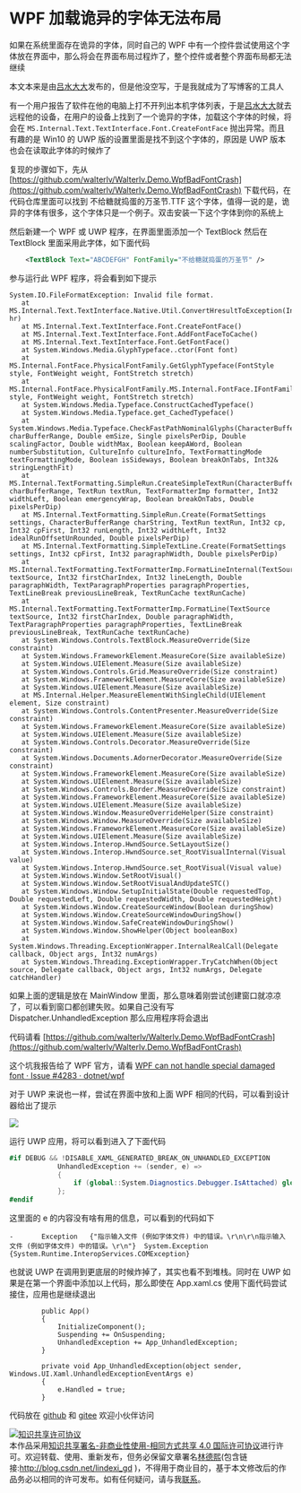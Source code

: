 
# WPF 加载诡异的字体无法布局

如果在系统里面存在诡异的字体，同时自己的 WPF 中有一个控件尝试使用这个字体放在界面中，那么将会在界面布局过程炸了，整个控件或者整个界面布局都无法继续

<!--more-->


<!-- CreateTime:2021/3/15 8:41:27 -->

<!-- 发布 -->

本文本来是由[吕水大大](http://blog.walterlv.com/)发布的，但是他没空写，于是我就成为了写博客的工具人

有一个用户报告了软件在他的电脑上打不开列出本机字体列表，于是[吕水大大](http://blog.walterlv.com/)就去远程他的设备，在用户的设备上找到了一个诡异的字体，加载这个字体的时候，将会在 `MS.Internal.Text.TextInterface.Font.CreateFontFace` 抛出异常。而且有趣的是 Win10 的 UWP 版的设置里面是找不到这个字体的，原因是 UWP 版本也会在读取此字体的时候炸了

复现的步骤如下，先从 [https://github.com/walterlv/Walterlv.Demo.WpfBadFontCrash](https://github.com/walterlv/Walterlv.Demo.WpfBadFontCrash) 下载代码，在代码仓库里面可以找到 不给糖就捣蛋的万圣节.TTF 这个字体，值得一说的是，诡异的字体有很多，这个字体只是一个例子。双击安装一下这个字体到你的系统上

然后新建一个 WPF 或 UWP 程序，在界面里面添加一个 TextBlock 然后在 TextBlock 里面采用此字体，如下面代码

```xml
    <TextBlock Text="ABCDEFGH" FontFamily="不给糖就捣蛋的万圣节" />
```

参与运行此 WPF 程序，将会看到如下提示

```
System.IO.FileFormatException: Invalid file format.
   at MS.Internal.Text.TextInterface.Native.Util.ConvertHresultToException(Int32 hr)
   at MS.Internal.Text.TextInterface.Font.CreateFontFace()
   at MS.Internal.Text.TextInterface.Font.AddFontFaceToCache()
   at MS.Internal.Text.TextInterface.Font.GetFontFace()
   at System.Windows.Media.GlyphTypeface..ctor(Font font)
   at MS.Internal.FontFace.PhysicalFontFamily.GetGlyphTypeface(FontStyle style, FontWeight weight, FontStretch stretch)
   at MS.Internal.FontFace.PhysicalFontFamily.MS.Internal.FontFace.IFontFamily.GetTypefaceMetrics(FontStyle style, FontWeight weight, FontStretch stretch)
   at System.Windows.Media.Typeface.ConstructCachedTypeface()
   at System.Windows.Media.Typeface.get_CachedTypeface()
   at System.Windows.Media.Typeface.CheckFastPathNominalGlyphs(CharacterBufferRange charBufferRange, Double emSize, Single pixelsPerDip, Double scalingFactor, Double widthMax, Boolean keepAWord, Boolean numberSubstitution, CultureInfo cultureInfo, TextFormattingMode textFormattingMode, Boolean isSideways, Boolean breakOnTabs, Int32& stringLengthFit)
   at MS.Internal.TextFormatting.SimpleRun.CreateSimpleTextRun(CharacterBufferRange charBufferRange, TextRun textRun, TextFormatterImp formatter, Int32 widthLeft, Boolean emergencyWrap, Boolean breakOnTabs, Double pixelsPerDip)
   at MS.Internal.TextFormatting.SimpleRun.Create(FormatSettings settings, CharacterBufferRange charString, TextRun textRun, Int32 cp, Int32 cpFirst, Int32 runLength, Int32 widthLeft, Int32 idealRunOffsetUnRounded, Double pixelsPerDip)
   at MS.Internal.TextFormatting.SimpleTextLine.Create(FormatSettings settings, Int32 cpFirst, Int32 paragraphWidth, Double pixelsPerDip)
   at MS.Internal.TextFormatting.TextFormatterImp.FormatLineInternal(TextSource textSource, Int32 firstCharIndex, Int32 lineLength, Double paragraphWidth, TextParagraphProperties paragraphProperties, TextLineBreak previousLineBreak, TextRunCache textRunCache)
   at MS.Internal.TextFormatting.TextFormatterImp.FormatLine(TextSource textSource, Int32 firstCharIndex, Double paragraphWidth, TextParagraphProperties paragraphProperties, TextLineBreak previousLineBreak, TextRunCache textRunCache)
   at System.Windows.Controls.TextBlock.MeasureOverride(Size constraint)
   at System.Windows.FrameworkElement.MeasureCore(Size availableSize)
   at System.Windows.UIElement.Measure(Size availableSize)
   at System.Windows.Controls.Grid.MeasureOverride(Size constraint)
   at System.Windows.FrameworkElement.MeasureCore(Size availableSize)
   at System.Windows.UIElement.Measure(Size availableSize)
   at MS.Internal.Helper.MeasureElementWithSingleChild(UIElement element, Size constraint)
   at System.Windows.Controls.ContentPresenter.MeasureOverride(Size constraint)
   at System.Windows.FrameworkElement.MeasureCore(Size availableSize)
   at System.Windows.UIElement.Measure(Size availableSize)
   at System.Windows.Controls.Decorator.MeasureOverride(Size constraint)
   at System.Windows.Documents.AdornerDecorator.MeasureOverride(Size constraint)
   at System.Windows.FrameworkElement.MeasureCore(Size availableSize)
   at System.Windows.UIElement.Measure(Size availableSize)
   at System.Windows.Controls.Border.MeasureOverride(Size constraint)
   at System.Windows.FrameworkElement.MeasureCore(Size availableSize)
   at System.Windows.UIElement.Measure(Size availableSize)
   at System.Windows.Window.MeasureOverrideHelper(Size constraint)
   at System.Windows.Window.MeasureOverride(Size availableSize)
   at System.Windows.FrameworkElement.MeasureCore(Size availableSize)
   at System.Windows.UIElement.Measure(Size availableSize)
   at System.Windows.Interop.HwndSource.SetLayoutSize()
   at System.Windows.Interop.HwndSource.set_RootVisualInternal(Visual value)
   at System.Windows.Interop.HwndSource.set_RootVisual(Visual value)
   at System.Windows.Window.SetRootVisual()
   at System.Windows.Window.SetRootVisualAndUpdateSTC()
   at System.Windows.Window.SetupInitialState(Double requestedTop, Double requestedLeft, Double requestedWidth, Double requestedHeight)
   at System.Windows.Window.CreateSourceWindow(Boolean duringShow)
   at System.Windows.Window.CreateSourceWindowDuringShow()
   at System.Windows.Window.SafeCreateWindowDuringShow()
   at System.Windows.Window.ShowHelper(Object booleanBox)
   at System.Windows.Threading.ExceptionWrapper.InternalRealCall(Delegate callback, Object args, Int32 numArgs)
   at System.Windows.Threading.ExceptionWrapper.TryCatchWhen(Object source, Delegate callback, Object args, Int32 numArgs, Delegate catchHandler)
```

如果上面的逻辑是放在 MainWindow 里面，那么意味着刚尝试创建窗口就凉凉了，可以看到窗口都创建失败。如果自己没有写 Dispatcher.UnhandledException 那么应用程序将会退出

代码请看 [https://github.com/walterlv/Walterlv.Demo.WpfBadFontCrash](https://github.com/walterlv/Walterlv.Demo.WpfBadFontCrash)

这个坑我报告给了 WPF 官方，请看 [WPF can not handle special damaged font · Issue #4283 · dotnet/wpf](https://github.com/dotnet/wpf/issues/4283)

对于 UWP 来说也一样，尝试在界面中放和上面 WPF 相同的代码，可以看到设计器给出了提示

![](http://image.acmx.xyz/lindexi%2F202131316131196.jpg)

运行 UWP 应用，将可以看到进入了下面代码

```csharp
#if DEBUG && !DISABLE_XAML_GENERATED_BREAK_ON_UNHANDLED_EXCEPTION
            UnhandledException += (sender, e) =>
            {
                if (global::System.Diagnostics.Debugger.IsAttached) global::System.Diagnostics.Debugger.Break();
            };
#endif
```

这里面的 e 的内容没有啥有用的信息，可以看到的代码如下

```
-		Exception	{"指示输入文件 (例如字体文件) 中的错误。\r\n\r\n指示输入文件 (例如字体文件) 中的错误。\r\n"}	System.Exception {System.Runtime.InteropServices.COMException}
```

也就说 UWP 在调用到更底层的时候炸掉了，其实也看不到堆栈。同时在 UWP 如果是在第一个界面中添加以上代码，那么即使在 App.xaml.cs 使用下面代码尝试接住，应用也是继续退出

```
        public App()
        {
            InitializeComponent();
            Suspending += OnSuspending;
            UnhandledException += App_UnhandledException;
        }

        private void App_UnhandledException(object sender, Windows.UI.Xaml.UnhandledExceptionEventArgs e)
        {
            e.Handled = true;
        }
```

代码放在 [github](https://github.com/lindexi/lindexi_gd/tree/0fe2a367/KinubachekallHinuquba) 和 [gitee](https://gitee.com/lindexi/lindexi_gd/tree/0fe2a367/KinubachekallHinuquba) 欢迎小伙伴访问



<!-- 

WPF can not handle special damaged font


* .NET Core Version: All
* Windows version: Any
* Does the bug reproduce also in WPF for .NET Framework 4.8?: Yes

 **Problem description:**

When we use the special damaged font, the WPF layout system will break. And we can not do something to handle it.

The step:

1. Clone the [https://github.com/walterlv/Walterlv.Demo.WpfBadFontCrash](https://github.com/walterlv/Walterlv.Demo.WpfBadFontCrash) repo
2. Install the 不给糖就捣蛋的万圣节.TTF font in the Walterlv.Demo.WpfBadFontCrash folder
3. Add the code to MainWindow.xaml and then build and run the application

    <TextBlock Text="ABCDEFGH" FontFamily="不给糖就捣蛋的万圣节" />
 
 **Actual behavior:** 


And you will find the application throw the exception.

System.IO.FileFormatException: Invalid file format.
   at MS.Internal.Text.TextInterface.Native.Util.ConvertHresultToException(Int32 hr)
   at MS.Internal.Text.TextInterface.Font.CreateFontFace()
   at MS.Internal.Text.TextInterface.Font.AddFontFaceToCache()
   at MS.Internal.Text.TextInterface.Font.GetFontFace()
   at System.Windows.Media.GlyphTypeface..ctor(Font font)
   at MS.Internal.FontFace.PhysicalFontFamily.GetGlyphTypeface(FontStyle style, FontWeight weight, FontStretch stretch)
   at MS.Internal.FontFace.PhysicalFontFamily.MS.Internal.FontFace.IFontFamily.GetTypefaceMetrics(FontStyle style, FontWeight weight, FontStretch stretch)
   at System.Windows.Media.Typeface.ConstructCachedTypeface()
   at System.Windows.Media.Typeface.get_CachedTypeface()
   at System.Windows.Media.Typeface.CheckFastPathNominalGlyphs(CharacterBufferRange charBufferRange, Double emSize, Single pixelsPerDip, Double scalingFactor, Double widthMax, Boolean keepAWord, Boolean numberSubstitution, CultureInfo cultureInfo, TextFormattingMode textFormattingMode, Boolean isSideways, Boolean breakOnTabs, Int32& stringLengthFit)
   at MS.Internal.TextFormatting.SimpleRun.CreateSimpleTextRun(CharacterBufferRange charBufferRange, TextRun textRun, TextFormatterImp formatter, Int32 widthLeft, Boolean emergencyWrap, Boolean breakOnTabs, Double pixelsPerDip)
   at MS.Internal.TextFormatting.SimpleRun.Create(FormatSettings settings, CharacterBufferRange charString, TextRun textRun, Int32 cp, Int32 cpFirst, Int32 runLength, Int32 widthLeft, Int32 idealRunOffsetUnRounded, Double pixelsPerDip)
   at MS.Internal.TextFormatting.SimpleTextLine.Create(FormatSettings settings, Int32 cpFirst, Int32 paragraphWidth, Double pixelsPerDip)
   at MS.Internal.TextFormatting.TextFormatterImp.FormatLineInternal(TextSource textSource, Int32 firstCharIndex, Int32 lineLength, Double paragraphWidth, TextParagraphProperties paragraphProperties, TextLineBreak previousLineBreak, TextRunCache textRunCache)
   at MS.Internal.TextFormatting.TextFormatterImp.FormatLine(TextSource textSource, Int32 firstCharIndex, Double paragraphWidth, TextParagraphProperties paragraphProperties, TextLineBreak previousLineBreak, TextRunCache textRunCache)
   at System.Windows.Controls.TextBlock.MeasureOverride(Size constraint)
   at System.Windows.FrameworkElement.MeasureCore(Size availableSize)
   at System.Windows.UIElement.Measure(Size availableSize)
   at System.Windows.Controls.Grid.MeasureOverride(Size constraint)
   at System.Windows.FrameworkElement.MeasureCore(Size availableSize)
   at System.Windows.UIElement.Measure(Size availableSize)
   at MS.Internal.Helper.MeasureElementWithSingleChild(UIElement element, Size constraint)
   at System.Windows.Controls.ContentPresenter.MeasureOverride(Size constraint)
   at System.Windows.FrameworkElement.MeasureCore(Size availableSize)
   at System.Windows.UIElement.Measure(Size availableSize)
   at System.Windows.Controls.Decorator.MeasureOverride(Size constraint)
   at System.Windows.Documents.AdornerDecorator.MeasureOverride(Size constraint)
   at System.Windows.FrameworkElement.MeasureCore(Size availableSize)
   at System.Windows.UIElement.Measure(Size availableSize)
   at System.Windows.Controls.Border.MeasureOverride(Size constraint)
   at System.Windows.FrameworkElement.MeasureCore(Size availableSize)
   at System.Windows.UIElement.Measure(Size availableSize)
   at System.Windows.Window.MeasureOverrideHelper(Size constraint)
   at System.Windows.Window.MeasureOverride(Size availableSize)
   at System.Windows.FrameworkElement.MeasureCore(Size availableSize)
   at System.Windows.UIElement.Measure(Size availableSize)
   at System.Windows.Interop.HwndSource.SetLayoutSize()
   at System.Windows.Interop.HwndSource.set_RootVisualInternal(Visual value)
   at System.Windows.Interop.HwndSource.set_RootVisual(Visual value)
   at System.Windows.Window.SetRootVisual()
   at System.Windows.Window.SetRootVisualAndUpdateSTC()
   at System.Windows.Window.SetupInitialState(Double requestedTop, Double requestedLeft, Double requestedWidth, Double requestedHeight)
   at System.Windows.Window.CreateSourceWindow(Boolean duringShow)
   at System.Windows.Window.CreateSourceWindowDuringShow()
   at System.Windows.Window.SafeCreateWindowDuringShow()
   at System.Windows.Window.ShowHelper(Object booleanBox)
   at System.Windows.Threading.ExceptionWrapper.InternalRealCall(Delegate callback, Object args, Int32 numArgs)
   at System.Windows.Threading.ExceptionWrapper.TryCatchWhen(Object source, Delegate callback, Object args, Int32 numArgs, Delegate catchHandler)

And the WPF layout system will break.

It also makes UWP application not work
 
 **Expected behavior:**

We can handle the exception to fix the WPF layout system
 
 **Minimal repro:**

[https://github.com/walterlv/Walterlv.Demo.WpfBadFontCrash](https://github.com/walterlv/Walterlv.Demo.WpfBadFontCrash) 

-->




<a rel="license" href="http://creativecommons.org/licenses/by-nc-sa/4.0/"><img alt="知识共享许可协议" style="border-width:0" src="https://licensebuttons.net/l/by-nc-sa/4.0/88x31.png" /></a><br />本作品采用<a rel="license" href="http://creativecommons.org/licenses/by-nc-sa/4.0/">知识共享署名-非商业性使用-相同方式共享 4.0 国际许可协议</a>进行许可。欢迎转载、使用、重新发布，但务必保留文章署名[林德熙](http://blog.csdn.net/lindexi_gd)(包含链接:http://blog.csdn.net/lindexi_gd )，不得用于商业目的，基于本文修改后的作品务必以相同的许可发布。如有任何疑问，请与我[联系](mailto:lindexi_gd@163.com)。